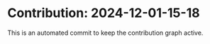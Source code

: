 # Contribution: 2024-12-01-15-18
This is an automated commit to keep the contribution graph active.
